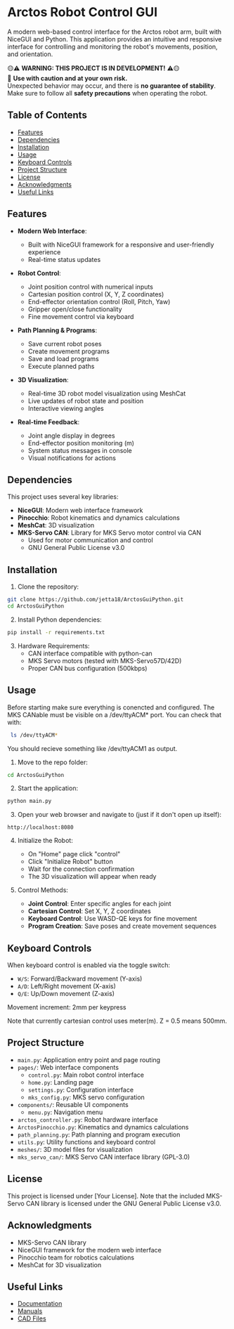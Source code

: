 # Arctos Robot Control GUI

A modern web-based control interface for the Arctos robot arm, built with NiceGUI and Python. This application provides an intuitive and responsive interface for controlling and monitoring the robot's movements, position, and orientation.


🟡⚠ **WARNING: THIS PROJECT IS IN DEVELOPMENT!** ⚠🟡  
🚨 **Use with caution and at your own risk.**  
Unexpected behavior may occur, and there is **no guarantee of stability**.  
Make sure to follow all **safety precautions** when operating the robot.


## Table of Contents
- [Features](#features)
- [Dependencies](#dependencies)
- [Installation](#installation)
- [Usage](#usage)
- [Keyboard Controls](#keyboard-controls)
- [Project Structure](#project-structure)
- [License](#license)
- [Acknowledgments](#acknowledgments)
- [Useful Links](#useful-links)



## Features

- **Modern Web Interface**: 
  - Built with NiceGUI framework for a responsive and user-friendly experience
  - Real-time status updates

- **Robot Control**:
  - Joint position control with numerical inputs
  - Cartesian position control (X, Y, Z coordinates)
  - End-effector orientation control (Roll, Pitch, Yaw)
  - Gripper open/close functionality
  - Fine movement control via keyboard

- **Path Planning & Programs**:
  - Save current robot poses
  - Create movement programs
  - Save and load programs
  - Execute planned paths

- **3D Visualization**:
  - Real-time 3D robot model visualization using MeshCat
  - Live updates of robot state and position
  - Interactive viewing angles

- **Real-time Feedback**:
  - Joint angle display in degrees
  - End-effector position monitoring (m)
  - System status messages in console
  - Visual notifications for actions

## Dependencies

This project uses several key libraries:

- **NiceGUI**: Modern web interface framework
- **Pinocchio**: Robot kinematics and dynamics calculations
- **MeshCat**: 3D visualization
- **MKS-Servo CAN**: Library for MKS Servo motor control via CAN
  - Used for motor communication and control
  - GNU General Public License v3.0

## Installation

1. Clone the repository:
```bash
git clone https://github.com/jetta18/ArctosGuiPython.git
cd ArctosGuiPython
```

2. Install Python dependencies:
```bash
pip install -r requirements.txt
```

3. Hardware Requirements:
   - CAN interface compatible with python-can
   - MKS Servo motors (tested with MKS-Servo57D/42D)
   - Proper CAN bus configuration (500kbps)

## Usage
Before starting make sure everything is conencted and configured. The MKS CANable must be visible on a /dev/ttyACM* port.
You can check that with:
```bash
 ls /dev/ttyACM*
```
You should recieve something like /dev/ttyACM1 as output.

1. Move to the repo folder:
```bash
cd ArctosGuiPython
```

2. Start the application:
```bash
python main.py
```

3. Open your web browser and navigate to (just if it don't open up itself):
```
http://localhost:8080
```

4. Initialize the Robot:
   - On "Home" page click "control"
   - Click "Initialize Robot" button
   - Wait for the connection confirmation
   - The 3D visualization will appear when ready

5. Control Methods:
   - **Joint Control**: Enter specific angles for each joint
   - **Cartesian Control**: Set X, Y, Z coordinates
   - **Keyboard Control**: Use WASD-QE keys for fine movement
   - **Program Creation**: Save poses and create movement sequences

## Keyboard Controls

When keyboard control is enabled via the toggle switch:
- `W/S`: Forward/Backward movement (Y-axis)
- `A/D`: Left/Right movement (X-axis)
- `Q/E`: Up/Down movement (Z-axis)

Movement increment: 2mm per keypress

Note that currently cartesian control uses meter(m). Z = 0.5 means 500mm.

## Project Structure

- `main.py`: Application entry point and page routing
- `pages/`: Web interface components
  - `control.py`: Main robot control interface
  - `home.py`: Landing page
  - `settings.py`: Configuration interface
  - `mks_config.py`: MKS servo configuration
- `components/`: Reusable UI components
  - `menu.py`: Navigation menu
- `arctos_controller.py`: Robot hardware interface
- `ArctosPinocchio.py`: Kinematics and dynamics calculations
- `path_planning.py`: Path planning and program execution
- `utils.py`: Utility functions and keyboard control
- `meshes/`: 3D model files for visualization
- `mks_servo_can/`: MKS Servo CAN interface library (GPL-3.0)


## License

This project is licensed under [Your License]. Note that the included MKS-Servo CAN library is licensed under the GNU General Public License v3.0.

## Acknowledgments

- MKS-Servo CAN library
- NiceGUI framework for the modern web interface
- Pinocchio team for robotics calculations
- MeshCat for 3D visualization

## Useful Links

- [Documentation](https://arctosrobotics.com/docs/)
- [Manuals](https://arctosrobotics.com/#Assembly)
- [CAD Files](https://arctosrobotics.com/#Assembly)